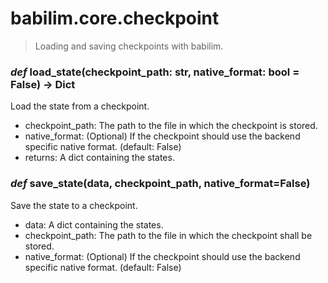 # babilim.core.checkpoint

> Loading and saving checkpoints with babilim.

### *def* **load_state**(checkpoint_path: str, native_format: bool = False) -> Dict

Load the state from a checkpoint.

* checkpoint_path: The path to the file in which the checkpoint is stored.
* native_format: (Optional) If the checkpoint should use the backend specific native format. (default: False)
* returns: A dict containing the states.


### *def* **save_state**(data, checkpoint_path, native_format=False)

Save the state to a checkpoint.

* data: A dict containing the states.
* checkpoint_path: The path to the file in which the checkpoint shall be stored.
* native_format: (Optional) If the checkpoint should use the backend specific native format. (default: False)


